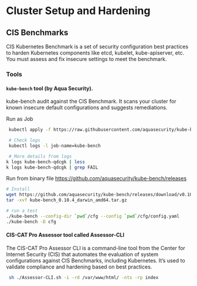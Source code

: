 # Cluster Setup and Hardening

## CIS Benchmarks
CIS Kubernetes Benchmark is a set of security configuration best practices to harden Kubernetes components like etcd, kubelet, kube-apiserver, etc. You must assess and fix insecure settings to meet the benchmark.

### Tools
#### `kube-bench` tool (by Aqua Security).
kube-bench audit against the CIS Benchmark. It scans your cluster for known insecure default configurations and suggests remediations.

Run as Job
```bash
 kubectl apply -f https://raw.githubusercontent.com/aquasecurity/kube-bench/main/job.yaml

 # Check logs
 kubectl logs -l job-name=kube-bench

 # More details from logs
k logs kube-bench-qdcgk | less
k logs kube-bench-qdcgk | grep FAIL

```

 Run from binary file https://github.com/aquasecurity/kube-bench/releases
```bash
# Install
wget https://github.com/aquasecurity/kube-bench/releases/download/v0.10.4/kube-bench_0.10.4_darwin_amd64.tar.gz
tar -xvf kube-bench_0.10.4_darwin_amd64.tar.gz

# run a test
./kube-bench --config-dir `pwd`/cfg --config `pwd`/cfg/config.yaml
./kube-bench -D cfg
```

 #### CIS-CAT Pro Assessor tool called Assessor-CLI
 The CIS-CAT Pro Assessor CLI is a command-line tool from the Center for Internet Security (CIS) that automates the evaluation of system configurations against CIS Benchmarks, including Kubernetes. It’s used to validate compliance and hardening based on best practices.

``` bash
 sh ./Assessor-CLI.sh -i -rd /var/www/html/ -nts -rp index
 ```